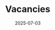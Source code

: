 ---
title: "Vacancies"
summary: "Join our research group - current opportunities for PhD students and Postdocs"
date: 2025-07-03
type: landing

sections:
  - block: hero
    content:
      title: Join Our Research Team
      text: |
        We are always looking for talented and motivated researchers to join the Watson Laser Lab. Our group offers exciting opportunities to work at the forefront of laser spectroscopy and molecular dynamics research.
      
        If you wish to explore project opportunities or are seeking support in Scholarship or Fellowship applications, please don't hesitate to get in touch.
      cta:
        label: "Contact Us"
        url: "/contact/"
        icon_pack: fas
        icon: envelope
    design:
      background:
        gradient_start: '#4bb6ff'
        gradient_end: '#2563eb'
        text_color_light: true

  - block: markdown
    content:
      title: "PhD Student Positions"
      text: |
        ### Available PhD Opportunities in Liquid Microjet Spectroscopy
        
        #### Project Overview

        This project uses laser spectroscopy to study molecules as they evaporate from liquid surfaces. It involves the construction and testing of apparatus followed by experimentation using model systems as spectroscopic probes.

        **Aims**

        The aim of this project is to understand how the properties of molecules, namely their temperature, changes at liquid-air interfaces. This will be done by utilising molecules with well characterised photoionisation spectra and investigating how these spectra change depending on the nature of the liquid interface.

        **Objectives**

        The objectives of this project will be to construct and recommission a liquid microjet apparatus and undertake initial testing and characterisation of the instrument. This will entail the physical construction of the apparatus, testing of components and laser systems, and design and implementation of data acquisition software. Following this, initial experimental studies using simple spectroscopic probe molecules will investigate the nature of the liquid-air interface under varying solute-solvent conditions.

        In addition to this project, a student will have the opportunity to engage in all aspects of work within the Watson Research Group and contribute to projects utilising central laser facilities and light sources, and make use of high-performance computational resources.

        **Significance**

        The significance of this work is to understand how the reactivity of molecules emitted into the atmosphere changes at liquid-air interfaces such as those in aerosols. While atmospheric models are becoming increasingly sophisticated, reactions at interfaces are limited. How does reactivity change under solvated conditions and does the composition of solvent systems further effect this?

        ####Ideal Candidate 

        This project would suit a self-motivated PhD candidate with a background in either chemistry, physics or chemical engineering (must be eligible to enrol in PhD programs at Curtin). This project is designed to be approachable with a focus on research training and prospective candidates should be inquisitive and demonstrate an eagerness to learn and develop new skills. Experience in spectroscopy or the use of lasers is ideal. Desirable skills also include the ability to project manage and maintain requisite safety documentation, familiarity with common electronic structure packages, programming with a focus on instrument control and data acquisition, and basic electronics.

        This project is open to domestic and international applicants.

        ####Scholarships at Curtin              

        Explore [Scholarship opportunities](https://www.curtin.edu.au/study/scholarships/find-a-scholarship/#!/?page=1&perPage=10&filters=CourseType:HDR,AwardBase:MERIT,PublishedState:OPENING:OPEN) available to HDR students at Curtin. If you are identified as the preferred candidate for this project, you may be considered for an [RTP scholarship](https://scholarships.curtin.edu.au/Scholarship/?id=7172).

        Undertaking a predefined Higher Degree by Research project is your chance to help turn new discoveries into real solutions. Learn more about [Higher Degree by Research | Curtin University](https://www.curtin.edu.au/study/higher-degree-by-research/) and the [RTP Scholarship process](https://www.curtin.edu.au/study/scholarships/research-training-program-rtp-scholarships/).

        ####Enquiries

        If this project interests you, contact Dr Peter Watson via the [Expression of Interest](https://forms.curtin.edu.au/Produce/Form/External%20Forms/Graduate%20Research/).

        [More Information Found Here (search 'liquid')](https://research.curtin.edu.au/higher-degree-by-research/higher-degree-by-research-project-opportunities/) | Application Deadline: August 18, 2025

##
#       **Research Areas:**
#        - Spectroscopy of liquid microjets
#        - High-resolution gas-phase spectroscopy  
#        - Cluster chemistry and astrochemistry
#        - Time-resolved molecular dynamics
#        
#        **Requirements:**
#        - Strong background in chemistry, physics, or related field
#        - Experience with experimental techniques preferred
#        - Programming skills (Python, MATLAB, or similar) advantageous
#        - Excellent written and verbal communication skills
#        
#        **What We Offer:**
#        - Competitive stipend and benefits
#        - Access to state-of-the-art laser facilities
#        - Opportunities for international collaboration
#        - Comprehensive training in advanced spectroscopic techniques
#        
#        **Current Openings:**
#        
#        🔬 **RTP Applications Current Accepting EOIs** - *Available Now*  
#
#        
#        🔬 **PhD Position in High-Resolution Spectroscopy** - *Starting Fall 2025*  
#        [View Details & Apply](https://example-university.edu/phd-position-2) | Application Deadline: August 1, 2025
        
    design:
      columns: '1'
      background:
        color: '#1e293b'

#  - block: markdown
#    content:
#      title: "Postdoctoral Positions"
#      text: |
#        ### Postdoctoral Research Opportunities
#        
#        We seek outstanding postdoctoral researchers to contribute to our cutting-edge research programs and develop their independent research careers.
#        
#        **Research Focus Areas:**
#        - Advanced laser spectroscopy methods
#        - Liquid-phase molecular dynamics
#        - Atmospheric and astrochemical processes
#        - Novel experimental technique development
#        
#        **Requirements:**
#        - PhD in chemistry, physics, or closely related field
#        - Strong publication record in relevant areas
#        - Experience with laser systems and/or molecular spectroscopy
#        - Demonstrated ability to work independently and collaboratively
#        - Track record of presenting research at conferences
#        
#        **What We Offer:**
#        - Competitive salary commensurate with experience
#        - Excellent benefits package
#        - Opportunities to lead independent research projects
#        - Access to world-class facilities and instrumentation
#        - Mentorship for career development
#        - Support for fellowship applications
#        
#        **Current Openings:**
#        
#        🧪 **Postdoctoral Fellow - Atmospheric Chemistry** - *Available Immediately*  
#        [View Details & Apply](https://example-university.edu/postdoc-position-1) | Review begins: June 15, 2025
#        
#        🧪 **Postdoctoral Researcher - Laser Development** - *Starting September 2025*  
#        [View Details & Apply](https://example-university.edu/postdoc-position-2) | Application Deadline: July 30, 2025
        
#    design:
#      columns: '1'

  - block: markdown
    content:
      title: "How to Apply"
      text: |
        ### Application Process
        
        **For PhD Positions:**
        - Submit applications through the [university's graduate admissions portal](https://research.curtin.edu.au/higher-degree-by-research/)
        - Include CV, transcripts, statement of purpose, and three references
        - Mention your interest in the Watson Laser Lab in your application
        
        **For Postdoctoral Positions:**
        - Send applications directly to Dr. Watson via email
        - Include CV, cover letter, research statement, and contact information for three references
        - Highlight relevant experience and research interests
        
        **General Applications:**
        
        Even if no specific positions are currently advertised, we encourage interested candidates to contact us. We may have upcoming opportunities or can discuss potential funding applications.
        
        **Contact Information:**
        - Email: [peter@watsonlaserlab.com](mailto:peter@watsonlaserlab.com)
        - Subject line: "Application - [PhD/Postdoc] - [Your Name]"
        
        ### Diversity and Inclusion
        
        The Watson Laser Lab is committed to fostering an inclusive environment that supports researchers from all backgrounds. We particularly encourage applications from underrepresented groups in STEM fields.
        
    design:
      columns: '1'
      background:
        color: '#1e293b'

  - block: markdown
    content:
      title: "Ready to Join Us?"
      text: |
        Get in touch to discuss opportunities in the Watson Laser Lab.
        
        [📧 Contact Us](/contact/)
        
    design:
      columns: '1'
      background:
        color: '#1e293b'
---